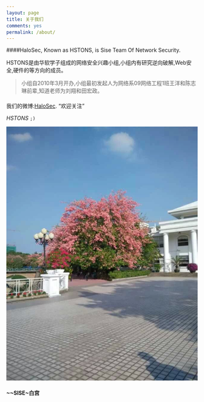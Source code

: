 ```yaml
---
layout: page
title: 关于我们
comments: yes
permalink: /about/
---
```



####HaloSec, Known as HSTONS, is Sise Team Of Network Security.


HSTONS是由华软学子组成的网络安全兴趣小组,小组内有研究逆向破解,Web安全,硬件的等方向的成员。

>小组自2010年3月开办,小组最初发起人为网络系09网络工程1班王洋和陈志琳前辈,知道老师为刘翔和田宏政。

####

我们的微博:[HaloSec](http://weibo.com/HaloSec). <q>欢迎关注</q> 


<cite>HSTONS</cite> <code>;)</code>

<img title="HaloSec" src="/images/Ha1oS3c.jpg" alt="HaloSec" width="580" height="668" />

#### ~~SISE~白宫

